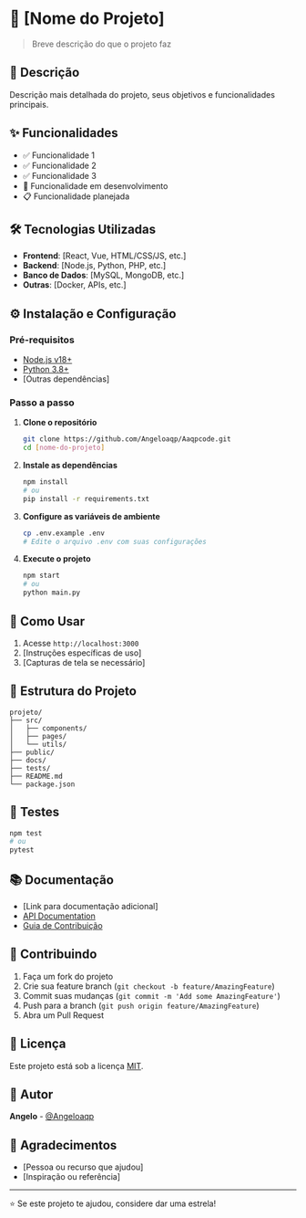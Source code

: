 # 🚀 [Nome do Projeto]

> Breve descrição do que o projeto faz

## 📝 Descrição

Descrição mais detalhada do projeto, seus objetivos e funcionalidades principais.

## ✨ Funcionalidades

- ✅ Funcionalidade 1
- ✅ Funcionalidade 2  
- ✅ Funcionalidade 3
- 🚧 Funcionalidade em desenvolvimento
- 📋 Funcionalidade planejada

## 🛠️ Tecnologias Utilizadas

- **Frontend**: [React, Vue, HTML/CSS/JS, etc.]
- **Backend**: [Node.js, Python, PHP, etc.]
- **Banco de Dados**: [MySQL, MongoDB, etc.]
- **Outras**: [Docker, APIs, etc.]

## ⚙️ Instalação e Configuração

### Pré-requisitos
- [Node.js v18+](https://nodejs.org/)
- [Python 3.8+](https://python.org/)
- [Outras dependências]

### Passo a passo

1. **Clone o repositório**
   ```bash
   git clone https://github.com/Angeloaqp/Aaqpcode.git
   cd [nome-do-projeto]
   ```

2. **Instale as dependências**
   ```bash
   npm install
   # ou
   pip install -r requirements.txt
   ```

3. **Configure as variáveis de ambiente**
   ```bash
   cp .env.example .env
   # Edite o arquivo .env com suas configurações
   ```

4. **Execute o projeto**
   ```bash
   npm start
   # ou
   python main.py
   ```

## 🚀 Como Usar

1. Acesse `http://localhost:3000`
2. [Instruções específicas de uso]
3. [Capturas de tela se necessário]

## 📁 Estrutura do Projeto

```
projeto/
├── src/
│   ├── components/
│   ├── pages/
│   └── utils/
├── public/
├── docs/
├── tests/
├── README.md
└── package.json
```

## 🧪 Testes

```bash
npm test
# ou
pytest
```

## 📚 Documentação

- [Link para documentação adicional]
- [API Documentation](./docs/api.md)
- [Guia de Contribuição](./CONTRIBUTING.md)

## 🤝 Contribuindo

1. Faça um fork do projeto
2. Crie sua feature branch (`git checkout -b feature/AmazingFeature`)
3. Commit suas mudanças (`git commit -m 'Add some AmazingFeature'`)
4. Push para a branch (`git push origin feature/AmazingFeature`)
5. Abra um Pull Request

## 📄 Licença

Este projeto está sob a licença [MIT](LICENSE).

## 👤 Autor

**Angelo** - [@Angeloaqp](https://github.com/Angeloaqp)

## 🙏 Agradecimentos

- [Pessoa ou recurso que ajudou]
- [Inspiração ou referência]

---

⭐ Se este projeto te ajudou, considere dar uma estrela!